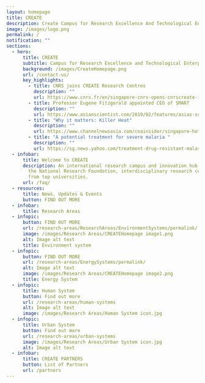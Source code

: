 ```yaml
---
layout: homepage
title: CREATE
description: Create Campus for Research Excellence And Technological Enterprise
image: /images/logo.png
permalink: /
notification: ""
sections:
  - hero:
      title: CREATE
      subtitle: Campus for Research Excellence and Technological Enterprise
      background: /images/CreateHomepage.png
      url: /contact-us/
      key_highlights:
        - title: CNRS joins CREATE Research Centres
          description: ""
          url: https://www.cnrs.fr/en/singapore-cnrs-opens-cnrscreate-its-first-overseas-subsidiary
        - title: Professor Eugene Fitzgerald appointed CEO of SMART
          description: ""
          url: https://www.asianscientist.com/2019/02/features/asias-scientific-trailblazers-eugene-fitzgerald/
        - title: "Why it matters: Killer Heat"
          description: ""
          url: https://www.channelnewsasia.com/cnainsider/singapore-hot-weather-urban-heat-effect-temperature-humidity-906231
        - title: "A potential treatment for severe malaria "
          description: ""
          url: https://sg.news.yahoo.com/treatment-drug-resistant-malaria-possible-within-10-years-mit-smart-ntu-team-105028576.html?guccounter=1
  - infobar:
      title: Welcome to CREATE
      description: An international research campus and innovation hub, CREATE hosts
        the National Research Foundation, interdisciplinary research centres
        from top universities.
      url: /faq/
  - resources:
      title: News, Updates & Events
      button: FIND OUT MORE
  - infobar:
      title: Research Areas
  - infopic:
      button: FIND OUT MORE
      url: /research-areas/ResearchAreas/EnvironmentSystems/permalink/
      image: /images/Research Areas/CREATEHomepage image1.png
      alt: Image alt text
      title: Environment system
  - infopic:
      button: FIND OUT MORE
      url: /research-areas/EnergySystems/permalink/
      alt: Image alt text
      image: /images/Research Areas/CREATEHomepage image2.png
      title: Energy System
  - infopic:
      title: Human System
      button: Find out more
      url: /research-areas/human-systems
      alt: Image alt text
      image: /images/Research Areas/Human System icon.jpg
  - infopic:
      title: Urban System
      button: Find out more
      url: /research-areas/urban-systems
      image: /images/Research Areas/Urban System icon.jpg
      alt: Image alt text
  - infobar:
      title: CREATE PARTNERS
      button: List of Partners
      url: /partners
---
```


